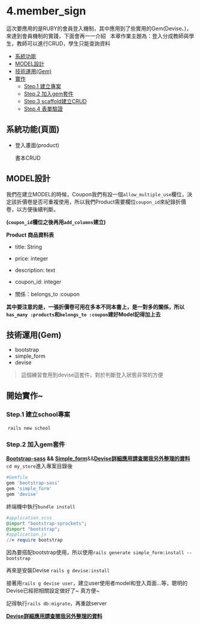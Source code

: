 # 4.member_sign
這次要應用的是RUBY的會員登入機制，其中應用到了些實用的Gem(Devise、)，來達到會員機制的實踐，下面會再一一介紹
  
本章作業主題為：登入分成教師與學生，教師可以進行CRUD，學生只能查詢資料

- [系統功能](#系統功能頁面)
- [MODEL設計](#model設計)
- [技術運用(Gem)](#技術運用gem)
- [實作](#開始實作)
  - [Step.1 建立專案](#step1-建立my_store專案)
  - [Step.2 加入gem套件](#step2-加入gem套件)
  - [Step.3 scaffold建立CRUD](#step3-scaffold建立product和coupon的crud)
  - [Step.4 表單驗證](#step4-表單驗證)
 

## 系統功能(頁面)
 
 
- 登入畫面(product)

  書本CRUD



## MODEL設計

我們在建立MODEL的時候，Coupon我們有設一個`allow_multiple_use`欄位，決定該折價卷是否可重複使用，所以我們Product需要欄位`coupon_id`來紀錄折價卷，以方便後續判斷。

**(`coupon_id`欄位之後再用`add_columns`建立)**



**Product 商品資料表**

 - title: String   
 - price: integer   
 - description: text
 - coupon_id: integer

 - 關係：belongs_to :coupon


 
**其中要注意的是，一張折價卷可用在多本不同本書上，是一對多的關係，所以 `has_many :products`和`belongs_to :coupon`建好Model記得加上去**

 
## 技術運用(Gem)
  - bootstrap
  - simple_form
  - devise
> 這個練習會用到devise這套件，對於判斷登入狀態非常的方便


## 開始實作~

### Step.1 建立school專案
  `rails new school`
  
### Step.2 加入gem套件

**[Bootstrap-sass](https://github.com/momo200e/Ruby_Rails_Notes/blob/master/Gem_Notes.md#bootstrap-sass) && [Simple_form](https://github.com/momo200e/Ruby_Rails_Notes/blob/master/Gem_Notes.md#simple_form)**&&**[Devise詳細應用請查閱我另外整理的資料](https://github.com/momo200e/Ruby_Rails_Notes/blob/master/Gem_Notes.md#devise會員機制)**
`cd my_store`進入專案目錄後
```ruby
#Gemfile
gem 'bootstrap-sass'
gem 'simple_form'
gem 'devise'
``` 
終端機中執行`bundle install`

```ruby
#application.scss
@import "bootstrap-sprockets";
@import "bootstrap";
#application.js
//= require bootstrap
``` 
因為要搭配bootstrap使用，所以使用`rails generate simple_form:install --bootstrap`
    
再來是安裝Devise
`rails g devise:install`
  
接著用`rails g devise user`，建立user使用者model和登入頁面...等，聰明的Devise已經把相關設定做好了~ 真方便~
  
記得執行`rails db:migrate`，再重啟server
  
**[Devise詳細應用請查閱我另外整理的資料](https://github.com/momo200e/Ruby_Rails_Notes/blob/master/Gem_Notes.md#devise會員機制)**



